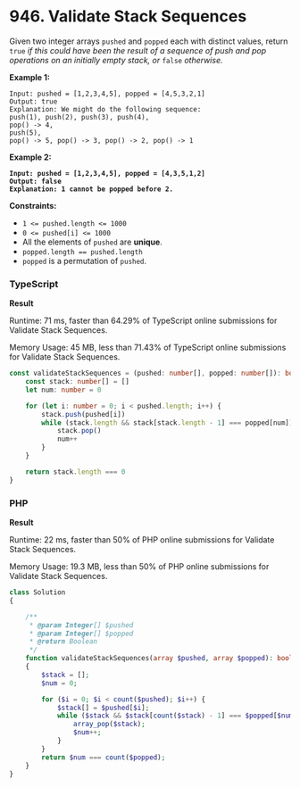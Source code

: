 # 946. Validate Stack Sequences

Given two integer arrays `pushed` and `popped` each with distinct values, return `true` _if this could have been the result of a sequence of push and pop operations on an initially empty stack, or_ `false` _otherwise._

**Example 1:**

```
Input: pushed = [1,2,3,4,5], popped = [4,5,3,2,1]
Output: true
Explanation: We might do the following sequence:
push(1), push(2), push(3), push(4),
pop() -> 4,
push(5),
pop() -> 5, pop() -> 3, pop() -> 2, pop() -> 1
```

**Example 2:**

<pre><code><strong>Input: pushed = [1,2,3,4,5], popped = [4,3,5,1,2]
</strong><strong>Output: false
</strong><strong>Explanation: 1 cannot be popped before 2.
</strong></code></pre>

**Constraints:**

* `1 <= pushed.length <= 1000`
* `0 <= pushed[i] <= 1000`
* All the elements of `pushed` are **unique**.
* `popped.length == pushed.length`
* `popped` is a permutation of `pushed`.

### TypeScript

**Result**

Runtime: 71 ms, faster than 64.29% of TypeScript online submissions for Validate Stack Sequences.

Memory Usage: 45 MB, less than 71.43% of TypeScript online submissions for Validate Stack Sequences.

```typescript
const validateStackSequences = (pushed: number[], popped: number[]): boolean => {
    const stack: number[] = []
    let num: number = 0

    for (let i: number = 0; i < pushed.length; i++) {
        stack.push(pushed[i])
        while (stack.length && stack[stack.length - 1] === popped[num]) {
            stack.pop()
            num++
        }
    }

    return stack.length === 0
}
```

### PHP

**Result**

Runtime: 22 ms, faster than 50% of PHP online submissions for Validate Stack Sequences.

Memory Usage: 19.3 MB, less than 50% of PHP online submissions for Validate Stack Sequences.

```php
class Solution
{

    /**
     * @param Integer[] $pushed
     * @param Integer[] $popped
     * @return Boolean
     */
    function validateStackSequences(array $pushed, array $popped): bool
    {
        $stack = [];
        $num = 0;

        for ($i = 0; $i < count($pushed); $i++) {
            $stack[] = $pushed[$i];
            while ($stack && $stack[count($stack) - 1] === $popped[$num]) {
                array_pop($stack);
                $num++;
            }
        }
        return $num === count($popped);
    }
}
```

